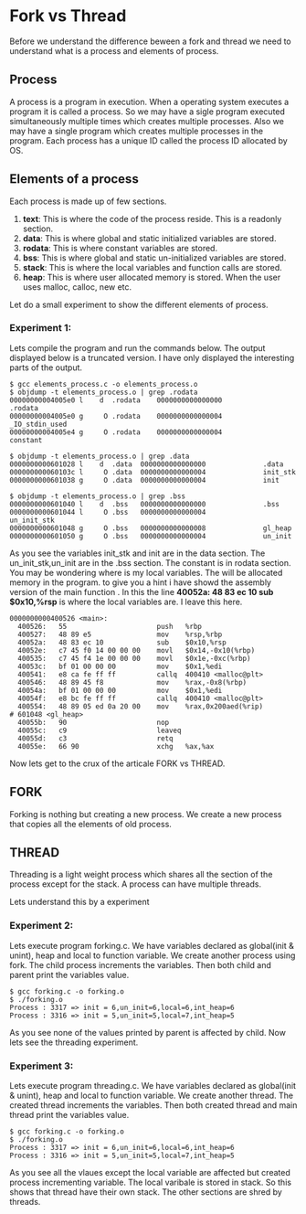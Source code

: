 # Fork vs Thread
Before we understand the difference beween a fork and thread we need to understand what is a process and elements of process. 

## Process
A process is a program in execution. When a operating system executes a program it is called a process. So we may have a sigle program executed simultaneously multiple times which creates multiple processes. Also we may have a single program which creates multiple processes in the program. 
Each process has a unique ID called the process ID allocated by OS. 

## Elements of a process
Each process is made up of few sections. 
1. **text**:
  This is where the code of the process reside. This is a readonly section.
2. **data**:
  This is where global and static initialized variables  are stored.
3. **rodata**:
  This is where constant variables  are stored.
3. **bss**:
  This is where global and static un-initialized variables  are stored.
4. **stack**:
  This is where the local variables and function calls are stored.
5. **heap**:
  This is where user allocated memory is stored. When the user uses malloc, calloc, new etc.
  
Let do a small experiment to show the different elements of process. 

### Experiment 1:
Lets compile the program and run the commands below. The output displayed below is a truncated version. I have only displayed the interesting parts of the output.  

```
$ gcc elements_process.c -o elements_process.o
$ objdump -t elements_process.o | grep .rodata
00000000004005e0 l    d  .rodata	0000000000000000              .rodata
00000000004005e0 g     O .rodata	0000000000000004              _IO_stdin_used
00000000004005e4 g     O .rodata	0000000000000004              constant

$ objdump -t elements_process.o | grep .data
0000000000601028 l    d  .data	0000000000000000              .data
000000000060103c l     O .data	0000000000000004              init_stk
0000000000601038 g     O .data	0000000000000004              init

$ objdump -t elements_process.o | grep .bss
0000000000601040 l    d  .bss	0000000000000000              .bss
0000000000601044 l     O .bss	0000000000000004              un_init_stk
0000000000601048 g     O .bss	0000000000000008              gl_heap
0000000000601050 g     O .bss	0000000000000004              un_init

```
As you see the variables init_stk and init are in the data section. The un_init_stk,un_init are in the .bss section. The constant is in rodata section. You may be wondering where is my local variables. The will be allocated memory in the program. to give you a hint i have showd the assembly version of the main function . In this the line **40052a:	48 83 ec 10          	sub    $0x10,%rsp** is where the local variables are. I leave this here. 

```
0000000000400526 <main>:
  400526:	55                   	push   %rbp
  400527:	48 89 e5             	mov    %rsp,%rbp
  40052a:	48 83 ec 10          	sub    $0x10,%rsp
  40052e:	c7 45 f0 14 00 00 00 	movl   $0x14,-0x10(%rbp)
  400535:	c7 45 f4 1e 00 00 00 	movl   $0x1e,-0xc(%rbp)
  40053c:	bf 01 00 00 00       	mov    $0x1,%edi
  400541:	e8 ca fe ff ff       	callq  400410 <malloc@plt>
  400546:	48 89 45 f8          	mov    %rax,-0x8(%rbp)
  40054a:	bf 01 00 00 00       	mov    $0x1,%edi
  40054f:	e8 bc fe ff ff       	callq  400410 <malloc@plt>
  400554:	48 89 05 ed 0a 20 00 	mov    %rax,0x200aed(%rip)        # 601048 <gl_heap>
  40055b:	90                   	nop
  40055c:	c9                   	leaveq 
  40055d:	c3                   	retq   
  40055e:	66 90                	xchg   %ax,%ax

```

Now lets get to the crux of the articale FORK vs THREAD.

## FORK
Forking is nothing but creating a new process. We create a new process that copies all the elements of old process.

## THREAD
Threading is a light weight process which shares all the section of the process except for the stack. A process can have multiple threads. 

Lets understand this by a experiment

### Experiment 2:
Lets execute program forking.c. We have variables declared as global(init & unint), heap and local to function variable. We create another process using fork. The child process increments the variables. Then both child and parent print the variables value.  
```
$ gcc forking.c -o forking.o
$ ./forking.o 
Process : 3317 => init = 6,un_init=6,local=6,int_heap=6
Process : 3316 => init = 5,un_init=5,local=7,int_heap=5
```
As you see none of the values printed by parent is affected by child. Now lets see the threading experiment.

### Experiment 3:
Lets execute program threading.c. We have variables declared as global(init & unint), heap and local to function variable. We create another thread. The created thread increments the variables. Then both created thread and main thread print the variables value.  

```
$ gcc forking.c -o forking.o
$ ./forking.o 
Process : 3317 => init = 6,un_init=6,local=6,int_heap=6
Process : 3316 => init = 5,un_init=5,local=7,int_heap=5
```
As you see all the vlaues except the local variable are affected but created process incrementing variable. The local varibale is stored in stack. So this shows that thread have their own stack. The other sections are shred by threads.
